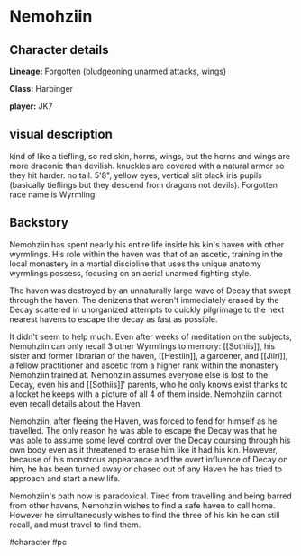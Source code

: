 # Nemohziin
## Character details
**Lineage:** Forgotten (bludgeoning unarmed attacks, wings)

**Class:** Harbinger

**player:** JK7

## visual description
kind of like a tiefling, so red skin, horns, wings, but the horns and wings are more draconic than devilish. knuckles are covered with a natural armor so they hit harder. no tail. 5'8", yellow eyes, vertical slit black iris pupils (basically tieflings but they descend from dragons not devils). Forgotten race name is Wyrmling

## Backstory
Nemohziin has spent nearly his entire life inside his kin's haven with other wyrmlings. His role within the haven was that of an ascetic, training in the local monastery in a martial discipline that uses the unique anatomy wyrmlings possess, focusing on an aerial unarmed fighting style. 

The haven was destroyed by an unnaturally large wave of Decay that swept through the haven. The denizens that weren't immediately erased by the Decay scattered in unorganized attempts to quickly pilgrimage to the next nearest havens to escape the decay as fast as possible. 

It didn't seem to help much. Even after weeks of meditation on the subjects, Nemohziin can only recall 3 other Wyrmlings to memory: [[Sothiis]], his sister and former librarian of the haven, [[Hestiin]], a gardener, and [[Jiiri]], a fellow practitioner and ascetic from a higher rank within the monastery Nemohziin trained at. Nemohziin assumes everyone else is lost to the Decay, even his and [[Sothiis]]' parents, who he only knows exist thanks to a locket he keeps with a picture of all 4 of them inside. Nemohziin cannot even recall details about the Haven.

Nemohziin, after fleeing the Haven, was forced to fend for himself as he travelled. The only reason he was able to escape the Decay was that he was able to assume some level control over the Decay coursing through his own body even as it threatened to erase him like it had his kin. However, because of his monstrous appearance and the overt influence of Decay on him, he has been turned away or chased out of any Haven he has tried to approach and start a new life. 

Nemohziin's path now is paradoxical. Tired from travelling and being barred from other havens, Nemohziin wishes to find a safe haven to call home. However he simultaneously wishes to find the three of his kin he can still recall, and must travel to find them.

#character #pc